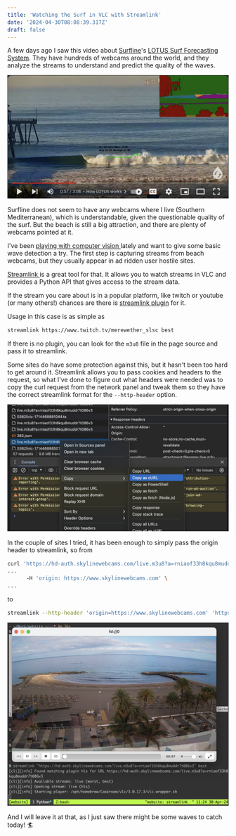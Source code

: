 ```yaml
---
title: 'Watching the Surf in VLC with Streamlink'
date: '2024-04-30T08:08:39.317Z'
draft: false
---
```


A few days ago I saw this video about [Surfline](https://www.surfline.com/)&apos;s [LOTUS Surf Forecasting System](https://www.youtube.com/watch?v=xecRZIM6Vlg). 
They have hundreds of webcams around the world, and they analyze the streams to understand and predict the quality of the waves.

[![surfline-lotus](../public/images/surfline-lotus.png)](https://www.youtube.com/watch?v=xecRZIM6Vlg)

Surfline does not seem to have any webcams where I live (Southern
Mediterranean), which is understandable, given the questionable quality of the surf. 
But the beach is still a big attraction, and there are plenty of webcams pointed at it.

I've been [ playing with computer vision
](https://github.com/jesusgollonet/opencv-clip-cutter) lately and want to give some basic wave detection a try.  The first step is capturing streams from beach webcams, but they usually appear in ad ridden user hostile sites.

[Streamlink ](https://streamlink.github.io/) 
is a great tool for that. It allows you to watch streams in VLC and provides a Python API that gives access to the stream data.

If the stream you care about is in a popular platform, like twitch or youtube
(or many others!) chances are there is [streamlink plugin](https://streamlink.github.io/plugins.html) for it.

Usage in this case is as simple as 
```bash
streamlink https://www.twitch.tv/merewether_slsc best 
```

If there is no plugin, you can look for the `m3u8` file in the page source and pass it to streamlink. 

Some sites do have some protection against this, but it hasn't been too hard to get around it.
Streamlink allows you to pass cookies and headers to the request, so what I've done to figure out what headers were needed was to copy the curl
request from the network panel and tweak them so they have the correct streamlink format for the `--http-header` option.

![image_2024-04-30-11-22-11](../public/images/image_2024-04-30-11-22-11.png)

In the couple of sites I tried, it has been enough to simply pass the origin
header to streamlink, so from

```bash
curl 'https://hd-auth.skylinewebcams.com/live.m3u8?a=rniaof33h8kqu8muddr7t086v3'
...
      -H 'origin: https://www.skylinewebcams.com' \
...
```

to 

```bash
streamlink --http-header 'origin=https://www.skylinewebcams.com' 'https://hd-auth.skylinewebcams.com/live.m3u8?a=rniaof33h8kqu8muddr7t086v3' best 
```

![image_2024-04-30-11-25-04](../public/images/image_2024-04-30-11-25-04.png)


And I will leave it at that, as I just saw there might be some waves to catch
today! 🏄



